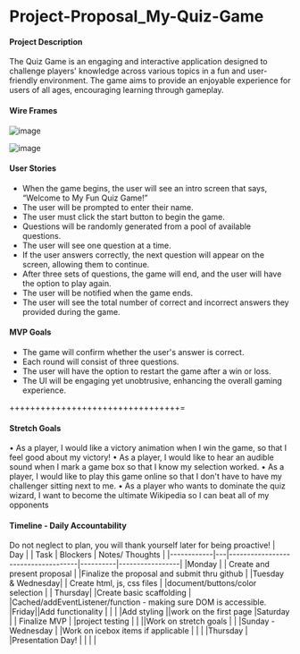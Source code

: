 # Project-Proposal_My-Quiz-Game

#### Project Description

The Quiz Game is an engaging and interactive application designed to challenge players' knowledge across various topics in a fun and user-friendly environment. The game aims to provide an enjoyable experience for users of all ages, encouraging learning through gameplay.

#### Wire Frames

![image](./Screenshot%202024-10-29%20at%208.53.47 AM.png)

![image](./Screenshot%202024-10-29%20at%209.01.18 AM.png)

#### User Stories

- When the game begins, the user will see an intro screen that says, “Welcome to My Fun Quiz Game!”
- The user will be prompted to enter their name.
- The user must click the start button to begin the game.
- Questions will be randomly generated from a pool of available questions.
- The user will see one question at a time.
- If the user answers correctly, the next question will appear on the screen, allowing them to continue.
- After three sets of questions, the game will end, and the user will have the option to play again.
- The user will be notified when the game ends.
- The user will see the total number of correct and incorrect answers they provided during the game.

#### MVP Goals

- The game will confirm whether the user's answer is correct.
- Each round will consist of three questions.
- The user will have the option to restart the game after a win or loss.
- The UI will be engaging yet unobtrusive, enhancing the overall gaming experience.

+++++++++++++++++++++++++++++++++=

#### Stretch Goals

• As a player, I would like a victory animation when I win the game, so that I feel good about my victory!
• As a player, I would like to hear an audible sound when I mark a game box so that I know my selection worked.
• As a player, I would like to play this game online so that I don't have to have my challenger sitting next to me.
• As a player who wants to dominate the quiz wizard, I want to become the ultimate Wikipedia so I can beat all of my opponents

#### Timeline - Daily Accountability

Do not neglect to plan, you will thank yourself later for being proactive!
| Day | | Task | Blockers | Notes/ Thoughts |
|------------|---|------------------------------------|----------|-----------------|
|Monday | | Create and present proposal | |Finalize the proposal and submit thru github |
|Tuesday & Wednesday| | Create html, js, css files | |document/buttons/color selection |
|
Thursday| |Create basic scaffolding | |Cached/addEventListener/function - making sure DOM is accessible.
|Friday||Add functionality |
| | |Add styling ||work on the first page
|Saturday | | Finalize MVP | |project testing |
| ||Work on stretch goals | |
|Sunday - Wednesday | |Work on icebox items if applicable | | |
|Thursday | |Presentation Day! |
| | |
